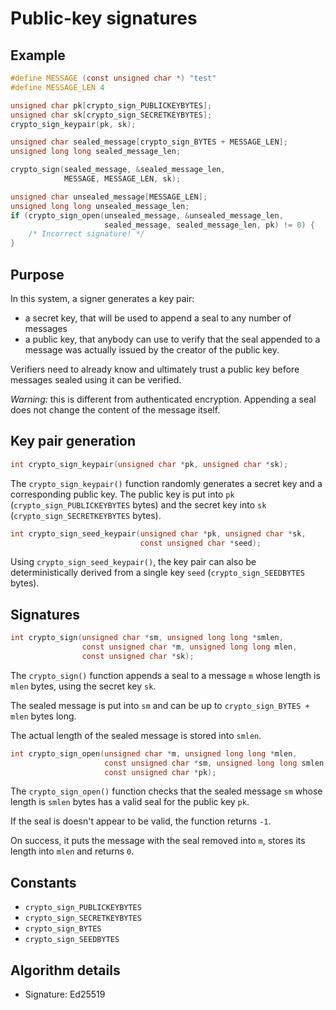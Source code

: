 # Public-key signatures

## Example

```c
#define MESSAGE (const unsigned char *) "test"
#define MESSAGE_LEN 4

unsigned char pk[crypto_sign_PUBLICKEYBYTES];
unsigned char sk[crypto_sign_SECRETKEYBYTES];
crypto_sign_keypair(pk, sk);

unsigned char sealed_message[crypto_sign_BYTES + MESSAGE_LEN];
unsigned long long sealed_message_len;

crypto_sign(sealed_message, &sealed_message_len,
            MESSAGE, MESSAGE_LEN, sk);

unsigned char unsealed_message[MESSAGE_LEN];
unsigned long long unsealed_message_len;
if (crypto_sign_open(unsealed_message, &unsealed_message_len,
                     sealed_message, sealed_message_len, pk) != 0) {
    /* Incorrect signature! */
}
```

## Purpose

In this system, a signer generates a key pair:
- a secret key, that will be used to append a seal to any number of messages
- a public key, that anybody can use to verify that the seal appended to a message was actually issued by the creator of the public key.

Verifiers need to already know and ultimately trust a public key before messages sealed using it can be verified.

*Warning:* this is different from authenticated encryption. Appending a seal does not change the content of the message itself.

## Key pair generation

```c
int crypto_sign_keypair(unsigned char *pk, unsigned char *sk);
```

The `crypto_sign_keypair()` function randomly generates a secret key and a corresponding public key. The public key is put into `pk` (`crypto_sign_PUBLICKEYBYTES` bytes) and the secret key into `sk` (`crypto_sign_SECRETKEYBYTES` bytes).

```c
int crypto_sign_seed_keypair(unsigned char *pk, unsigned char *sk,
                             const unsigned char *seed);
```

Using `crypto_sign_seed_keypair()`, the key pair can also be deterministically derived from a single key `seed` (`crypto_sign_SEEDBYTES` bytes).

## Signatures

```c
int crypto_sign(unsigned char *sm, unsigned long long *smlen,
                const unsigned char *m, unsigned long long mlen,
                const unsigned char *sk);
```

The `crypto_sign()` function appends a seal to a message `m` whose length is `mlen` bytes, using the secret key `sk`.

The sealed message is put into `sm` and can be up to `crypto_sign_BYTES + mlen` bytes long.

The actual length of the sealed message is stored into `smlen`.

```c
int crypto_sign_open(unsigned char *m, unsigned long long *mlen,
                     const unsigned char *sm, unsigned long long smlen,
                     const unsigned char *pk);
```

The `crypto_sign_open()` function checks that the sealed message `sm` whose length is `smlen` bytes has a valid seal for the public key `pk`.

If the seal is doesn't appear to be valid, the function returns `-1`.

On success, it puts the message with the seal removed into `m`, stores its length into `mlen` and returns `0`.

## Constants

- `crypto_sign_PUBLICKEYBYTES`
- `crypto_sign_SECRETKEYBYTES`
- `crypto_sign_BYTES`
- `crypto_sign_SEEDBYTES`

## Algorithm details

- Signature: Ed25519
